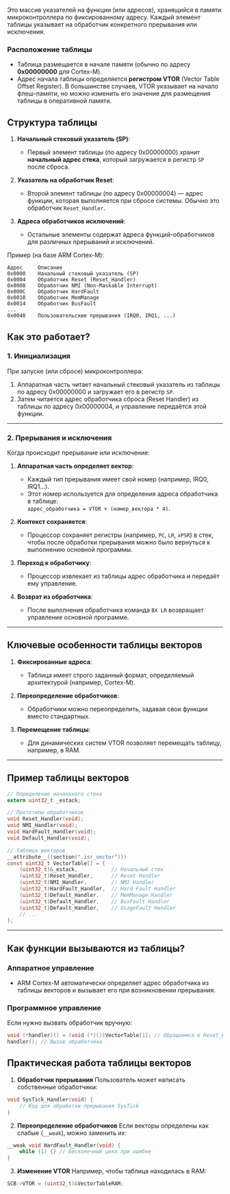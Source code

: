 Это массив указателей на функции (или адресов), хранящийся в памяти микроконтроллера по фиксированному адресу. Каждый элемент таблицы указывает на обработчик конкретного прерывания или исключения.

### **Расположение таблицы**

- Таблица размещается в начале памяти (обычно по адресу **0x00000000** для Cortex-M).
- Адрес начала таблицы определяется **регистром VTOR** (Vector Table Offset Register). В большинстве случаев, VTOR указывает на начало флеш-памяти, но можно изменить его значение для размещения таблицы в оперативной памяти.

## **Структура таблицы**

1. **Начальный стековый указатель (SP)**:
    
    - Первый элемент таблицы (по адресу 0x00000000) хранит **начальный адрес стека**, который загружается в регистр `SP` после сброса.
2. **Указатель на обработчик Reset**:
    
    - Второй элемент таблицы (по адресу 0x00000004) — адрес функции, которая выполняется при сбросе системы. Обычно это обработчик `Reset_Handler`.
3. **Адреса обработчиков исключений**:
    
    - Остальные элементы содержат адреса функций-обработчиков для различных прерываний и исключений.

Пример (на базе ARM Cortex-M):

```
Адрес     Описание
0x0000    Начальный стековый указатель (SP)
0x0004    Обработчик Reset (Reset_Handler)
0x0008    Обработчик NMI (Non-Maskable Interrupt)
0x000C    Обработчик HardFault
0x0010    Обработчик MemManage
0x0014    Обработчик BusFault
...
0x0040    Пользовательские прерывания (IRQ0, IRQ1, ...)
```

## **Как это работает?**

### 1. **Инициализация**

При запуске (или сбросе) микроконтроллера:

1. Аппаратная часть читает начальный стековый указатель из таблицы по адресу 0x00000000 и загружает его в регистр `SP`.
2. Затем читается адрес обработчика сброса (Reset Handler) из таблицы по адресу 0x00000004, и управление передаётся этой функции.

---

### 2. **Прерывания и исключения**

Когда происходит прерывание или исключение:

1. **Аппаратная часть определяет вектор**:
    
    - Каждый тип прерывания имеет свой номер (например, IRQ0, IRQ1...).
    - Этот номер используется для определения адреса обработчика в таблице:  
        `адрес_обработчика = VTOR + (номер_вектора * 4)`.
2. **Контекст сохраняется**:
    
    - Процессор сохраняет регистры (например, `PC`, `LR`, `xPSR`) в стек, чтобы после обработки прерывания можно было вернуться к выполнению основной программы.
3. **Переход к обработчику**:
    
    - Процессор извлекает из таблицы адрес обработчика и передаёт ему управление.
4. **Возврат из обработчика**:
    
    - После выполнения обработчика команда `BX LR` возвращает управление основной программе.

---

## **Ключевые особенности таблицы векторов**

1. **Фиксированные адреса**:
    
    - Таблица имеет строго заданный формат, определяемый архитектурой (например, Cortex-M).
2. **Переопределение обработчиков**:
    
    - Обработчики можно переопределить, задавая свои функции вместо стандартных.
3. **Перемещение таблицы**:
    
    - Для динамических систем VTOR позволяет перемещать таблицу, например, в RAM.

---

## **Пример таблицы векторов**

```c
// Определение начального стека
extern uint32_t _estack;

// Прототипы обработчиков
void Reset_Handler(void);
void NMI_Handler(void);
void HardFault_Handler(void);
void Default_Handler(void);

// Таблица векторов
__attribute__((section(".isr_vector")))
const uint32_t VectorTable[] = {
    (uint32_t)&_estack,           // Начальный стек
    (uint32_t)Reset_Handler,      // Reset Handler
    (uint32_t)NMI_Handler,        // NMI Handler
    (uint32_t)HardFault_Handler,  // Hard Fault Handler
    (uint32_t)Default_Handler,    // MemManage Handler
    (uint32_t)Default_Handler,    // BusFault Handler
    (uint32_t)Default_Handler,    // UsageFault Handler
    // ...
};
```

---

## **Как функции вызываются из таблицы?**

### **Аппаратное управление**

- ARM Cortex-M автоматически определяет адрес обработчика из таблицы векторов и вызывает его при возникновении прерывания.

### **Программное управление**

Если нужно вызвать обработчик вручную:
```c
void (*handler)() = (void (*)())VectorTable[1]; // Обращаемся к Reset_Handler
handler(); // Вызов обработчика
```

## **Практическая работа таблицы векторов**

1. **Обработчик прерывания** Пользователь может написать собственные обработчики:

```c
void SysTick_Handler(void) {
    // Код для обработки прерывания SysTick
}
```

2. **Переопределение обработчиков** Если векторы определены как слабые (`__weak`), можно заменить их:
```c
__weak void HardFault_Handler(void) {
    while (1) {} // Бесконечный цикл при ошибке
}
```

3. **Изменение VTOR** Например, чтобы таблица находилась в RAM:
```c
SCB->VTOR = (uint32_t)&VectorTableRAM;
```